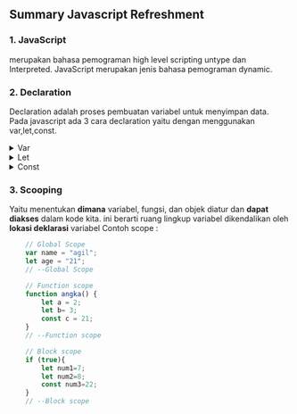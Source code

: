 ## Summary Javascript Refreshment

### 1. JavaScript 
merupakan bahasa pemograman high level scripting untype dan Interpreted. JavaScript merupakan jenis bahasa pemograman dynamic.

### 2. Declaration
Declaration adalah proses pembuatan variabel untuk menyimpan data.  
Pada javascript ada 3 cara declaration yaitu dengan menggunakan var,let,const.  

<details>

<summary>Var</summary>

<p>

Reassignable✅,Redeclarable✅,Hoisted✅,Function scope✅,Blockscope❌.

```js
    // cara deklarasi menggunakan var
    var a = 10;
```
```js
    //redeclaration pada var
    var num1
    var num1
    console.log(num1); //undefined

    // Reassignment pada var
    var num1=20
    console.log(num1); //20
    num1 = 30;
    console.log(num1); // 30
```

</p>
</details>

<details>

<summary>Let</summary>

<p>

Reassignable✅,Redeclarable❌,Hoisted❌,Function scope✅,Blockscope✅.

```js
    // cara deklarasi menggunakan let
    let a = 10;
```

```js
    //redeclaration pada let
    let num1
    let num1
    console.log(num1); // error

    // Reassignment pada let
    let num1=20
    console.log(num1); //20
    num1 = 30;
    console.log(num1); // 30
```
</p>
</details>

<details>

<summary>Const</summary>

<p>

Reassignable❌,Redeclarable❌,Hoisted❌,Function scope✅,Blockscope✅.

```js
    // cara deklarasi menggunakan const
     const a = 10;
```

```js
     //redeclaration pada const
    const num3 = 1
    const num3 = 1
    console.log(num1); //error

    // Reassignment pada const
    const num3=20
    console.log(num3); //20
    num3 = 30;
    console.log(num3); // error
```

</p>
</details>



### 3. Scooping
Yaitu menentukan **dimana** variabel, fungsi, dan objek diatur dan **dapat diakses** dalam kode kita. ini berarti ruang lingkup variabel dikendalikan oleh **lokasi deklarasi**  variabel
Contoh scope :   

```js
    // Global Scope 
    var name = "agil";
    let age = "21";
    // --Global Scope 

    // Function scope
    function angka() {
        let a = 2;
        let b= 3;
        const c = 21;
    }
    // --Function scope

    // Block scope
    if (true){
        let num1=7;
        let num2=8;
        const num3=22;
    }
    // --Block scope
    
```